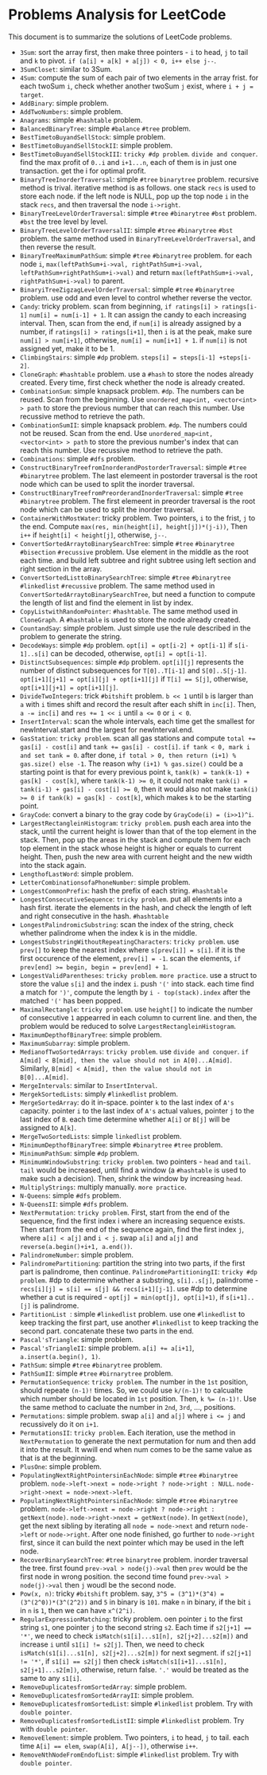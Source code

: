 Problems Analysis for LeetCode
==================================================

This document is to summarize the solutions of LeetCode problems.

- `3Sum`: sort the array first, then make three pointers - `i` to head, `j` to tail and `k` to pivot. `if (a[i] + a[k] + a[j]) < 0, i++ else j--`.
- `3SumCloset`: similar to 3Sum.
- `4Sum`: compute the sum of each pair of two elements in the array frist.  for each twoSum `i`, check whether another twoSum `j` exist, where `i + j = target`.
- `AddBinary`: simple problem.
- `AddTwoNumbers`: simple problem.
- `Anagrams`: simple `#hashtable` problem.
- `BalancedBinaryTree`: simple `#balance` `#tree` problem.
- `BestTimetoBuyandSellStock`: simple problem.
- `BestTimetoBuyandSellStockII`: simple problem.
- `BestTimetoBuyandSellStockIII`: `tricky #dp problem`. `divide and conquer`. find the max profit of `0..i` and `i+1...n`, each of them is in just one transaction. get the i for optimal profit.
- `BinaryTreeInorderTraversal`: simple `#tree` `binarytree` problem. recursive method is trival. iterative method is as follows. one stack `recs` is used to store each node. if the left node is NULL, pop up the top node `i` in the stack `recs`, and then traversal the node `i->right`.
- `BinaryTreeLevelOrderTraversal`: simple `#tree` `#binarytree` `#bst` problem. `#bst` the tree level by level.
- `BinaryTreeLevelOrderTraversalII`: simple `#tree` `#binarytree` `#bst` problem. the same method used in `BinaryTreeLevelOrderTraversal`, and then reverse the result.
- `BinaryTreeMaximumPathSum`: simple `#tree` `#binarytree` problem. for each node `i`, `max(leftPathSum+i->val, rightPathSum+i->val, leftPathSum+rightPathSum+i->val)` and return `max(leftPathSum+i->val, rightPathSum+i->val)` to parent.
- `BinaryiTreeZigzagLevelOrderTraversal`: simple `#tree` `#binarytree` problem. use odd and even level to control whether reverse the vector.
- `Candy`: tricky problem. scan from beginning, `if ratings[i] > ratings[i-1]` `num[i] = num[i-1] + 1`. It can assign the candy to each increasing interval. Then, scan from the end, if `num[i]` is already assigned by a number, if `ratings[i] > ratings[i+1]`, then `i` is at the peak, make sure `num[i] > num[i+1]`, otherwise, `num[i] = num[i+1] + 1`. if `num[i]` is not assigned yet, make it to be 1.
- `ClimbingStairs`: simple `#dp` problem. `steps[i] = steps[i-1] +steps[i-2]`.
- `CloneGraph`: `#hashtable` problem. use a `#hash` to store the nodes already created. Every time, first check whether the node is already created.
- `CombinationSum`: simple knapsack problem. `#dp`. The numbers can be reused. Scan from the beginning. Use `unordered_map<int, <vector<int> > path` to store the previous number that can reach this number. Use recussive method to retrieve the path.
- `CombinationSumII`: simple knapsack problem. `#dp`. The numbers could not be reused. Scan from the end. Use `unordered_map<int, <vector<int> > path` to store the previous number's index that can reach this number. Use recussive method to retrieve the path.
- `Combinations`: simple `#dfs` problem.
- `ConstructBinaryTreefromInorderandPostorderTraversal`: simple `#tree` `#binarytree` problem. The last elemeent in postorder traversal is the root node which can be used to split the inorder traversal.
- `ConstructBinaryTreefromPreorderandInorderTraversal`: simple `#tree` `#binarytree` problem. The first elemeent in preorder traversal is the root node which can be used to split the inorder traversal.
- `ContainerWithMostWater`: tricky problem. Two pointers, `i` to the frist, `j` to the end. Compute `max(res, min(height[i], height[j])*(j-i))`, Then `i++` if `height[i] < height[j]`, otherwise, `j--`.
- `ConvertSortedArraytoBinarySearchTree`: simple `#tree` `#binarytree` `#bisection` `#recussive` problem. Use element in the middle as the root each time. and build left subtree and right subtree using left section and right section in the array.
- `ConvertSortedListtoBinarySearchTree`: simple `#tree` `#binarytree` `#linkedlist` `#recussive` problem. The same method used in `ConvertSortedArraytoBinarySearchTree`, but need a function to compute the length of list and find the element in list by index.
- `CopyListwithRandomPointer`: `#hashtable`. The same method used in `CloneGraph`. A `#hashtable` is used to store the node already created.
- `CountandSay`: simple problem. Just simple use the rule described in the problem to generate the string.
- `DecodeWays`: simple `#dp` problem. `opt[i] = opt[i-2] + opt[i-1]` if `s[i-1]..s[i]` can be decoded, otherwise, `opt[i] = opt[i-1]`.
- `DistinctSubsequences`: simple `#dp` problem. `opt[i][j]` represents the number of distinct subsequences for `T[0]..T[i-1]` and `S[0]..S[j-1]`. `opt[i+1][j+1] = opt[i][j] + opt[i+1][j]` if `T[i] == S[j]`, otherwise, `opt[i+1][j+1] = opt[i+1][j]`.
- `DivideTwoIntegers`: trick `#bitshift` problem. `b << 1` until `b` is larger than `a` with `i` times shift and record the result after each shift in `inc[i]`. Then, `a -= inc[i]` and `res += 1 << i` until `a <= 0` or `i < 0`.
- `InsertInterval`: scan the whole intervals, each time get the smallest for newInterval.start and the largest for newInterval.end.
- `GasStation`: `tricky problem`. scan all gas stations and compute `total += gas[i] - cost[i]` and `tank += gas[i] - cost[i]`. `if tank < 0, mark i and set tank = 0`. after done, `if total > 0, then return (i+1) % gas.size() else -1`. The reason why `(i+1) % gas.size()` could be a starting point is that for every previous point `k`, `tank(k) = tank(k-1) + gas[k] - cost[k]`, where `tank(k-1) >= 0`, it could not make `tank(i) = tank(i-1) + gas[i] - cost[i] >= 0`, then it would also not make `tank(i) >= 0 if tank(k) = gas[k] - cost[k]`, which makes `k` to be the starting point.
- `GrayCode`: convert a binary to the gray code by `GrayCode(i) = (i>>1)^i`.
- `LargestRectangleinHistogram`: `tricky problem`. push each area into the stack, until the current height is lower than that of the top element in the stack. Then, pop up the areas in the stack and compute them for each top element in the stack whose height is higher or equals to current height. Then, push the new area with current height and the new width into the stack again.
- `LengthofLastWord`: simple problem.
- `LetterCombinationsofaPhoneNumber`: simple problem.
- `LongestCommonPrefix`: hash the prefix of each string. `#hashtable`
- `LongestConsecutiveSequence`: `tricky problem`. put all elements into a hash first. iterate the elements in the hash, and check the length of left and right consecutive in the hash. `#hashtable`
- `LongestPalindromicSubstring`: scan the index of the string, check whether palindrome when the index k is in the middle.
- `LongestSubstringWithoutRepeatingCharacters`: `tricky problem`. use `prev[]` to keep the nearest index where `s[prev[i]] = s[i]`. if it is the first occurence of the element, `prev[i] = -1`. scan the elements, `if prev[end] >= begin, begin = prev[end] + 1`.
- `LongestValidParentheses`: `tricky problem`. `more practice`. use a struct to store the value `s[i]` and the index `i`. push `'('` into stack. each time find a match for `')'`, compute the length by `i - top(stack).index` after the matched `'('` has been popped.
- `MaximalRectangle`: `tricky problem`. use `height[]` to indicate the number of consecutive `1` appearred in each column to current line. and then, the problem would be reduced to solve `LargestRectangleinHistogram`.
- `MaximumDepthofBinaryTree`: simple problem.
- `MaximumSubarray`: simple problem.
- `MedianofTwoSortedArrays`: `tricky problem`. use `divide and conquer`. `if A[mid] < B[mid], then the value should not in A[0]...A[mid]`. Similarly, `B[mid] < A[mid], then the value should not in B[0]...A[mid]`.
- `MergeIntervals`: similar to `InsertInterval`.
- `MergekSortedLists`: simply `#linkedlist` problem.
- `MergeSortedArray`: do it in-space. pointer `k` to the last index of `A's` capacity. pointer `i` to the last index of `A's` actual values, pointer `j` to the last index of `B`. each time determine whether `A[i]` or `B[j]` will be assigned to `A[k]`.
- `MergeTwoSortedLists`: simple `linkedlist` problem.
- `MinimumDepthofBinaryTree`: simple `#binarytree` `#tree` problem.
- `MinimumPathSum`: simple `#dp` problem.
- `MinimumWindowSubstring`: `tricky problem`. two pointers - `head` and `tail`. `tail` would be increased, until find a window (a `#hashtable` is used to make such a decision). Then, shrink the window by increasing `head`.
- `MultiplyStrings`: multiply manually. `more practice`.
- `N-Queens`: simple `#dfs` problem.
- `N-QueensII`: simple `#dfs` problem.
- `NextPermutation`: `tricky problem`. First, start from the end of the sequence, find the first index i where an increasing sequence exists. Then start from the end of the sequence again, find the first index `j`, where `a[i] < a[j]` and `i < j`. swap `a[i]` and `a[j]` and `reverse(a.begin()+i+1, a.end())`.
- `PalindromeNumber`: simple problem.
- `PalindromePartitioning`: partition the string into two parts, if the first part is palindrome, then continue.
`PalindromePartitioningII`: `tricky #dp problem`. #dp to determine whether a substring, `s[i]..s[j]`, palindrome - `recs[i][j] = s[i] == s[j] && recs[i+1][j-1]`. use #dp to determine whether a cut is required - `opt[j] = min(opt[j], opt[i]+1)`, if `s[i+1]..[j]` is palindrome.
- `PartitionList `: simple `#linkedlist` problem. use one `#linkedlist` to keep tracking the first part, use another `#linkedlist` to keep tracking the second part. concatenate these two parts in the end.
- `Pascal'sTriangle`: simple problem.
- `Pascal'sTriangleII`: simple problem. `a[i] += a[i+1]`, `a.insert(a.begin(), 1)`.
- `PathSum`: simple `#tree` `#binarytree` problem.
- `PathSumII`: simple `#tree` `#birnarytree` problem.
- `PermutationSequence`: `tricky problem`. The number in the `1st` position, should repeate `(n-1)!` times. So, we could use `k/(n-1)!` to calcualte which number should be located in `1st` position. Then, `k %= (n-1)!`. Use the same method to cacluate the number in `2nd`, `3rd`, ..., positions.
- `Permutations`: simple problem. swap `a[i]` and `a[j]` where `i <= j` and recussively do it on `i+1`.
- `PermutationsII`: `tricky problem`. Each iteration, use the method in `NextPermutation` to generate the next permutation for num and then add it into the result. It wwill end when num comes to be the same value as that is at the beginning.
- `PlusOne`: simple problem.
- `PopulatingNextRightPointersinEachNode`: simple `#tree` `#binarytree` problem. `node->left->next = node->right ? node->right : NULL`. `node->right->next = node->next->left`.
- `PopulatingNextRightPointersinEachNode`: simple `#tree` `#binarytree` problem. `node->left->next = node->right ? node->right : getNext(node)`. `node->right->next = getNext(node)`. In `getNext(node)`, get the next sibling by iterating all `node = node->next` and return `node->left` or `node->right`. After one node finished, go further to `node->right` first, since it can build the next pointer which may be used in the left node.
- `RecoverBinarySearchTree`: `#tree` `binarytree` problem. inorder traversal the tree. first found `prev->val > node(j)->val` then `prev` would be the first node in wrong position. the second time found `prev->val > node(j)->val` then `j` woudl be the second node.
- `Pow(x, n)`: tricky `#bitshift` problem. say, `3^5 = (3^1)*(3^4) = (3^(2^0))*(3^(2^2))` and `5` in binary is `101`. make `n` in binary, if the bit `i` in `n` is `1`, then we can have `x^(2^i)`.
- `RegularExpressionMatching`: tricky problem. oen pointer `i` to the first string `s1`, one pointer `j` to the second string `s2`. Each time if `s2[j+1] == '*'`, we need to check `isMatch(s1[i]...s1[n], s2[j+2]...s2[m])` and increase `i` until `s1[i] != s2[j]`. Then, we need to check `isMatch(s1[i]...s1[n], s2[j+2]...s2[m])` for next segment. if `s2[j+1] != '*'`, if `s1[i] == s2[j]` then check `isMatch(s1[i+1]...s1[n], s2[j+1]...s2[m])`, otherwise, return false. `'.'` would be treated as the same to any `s1[i]`.
- `RemoveDuplicatesfromSortedArray`: simple problem.
- `RemoveDuplicatesfromSortedArrayII`: simple problem.
- `RemoveDuplicatesfromSortedList`: simple `#linkedlist` problem. Try with `double pointer`.
- `RemoveDuplicatesfromSortedListII`: simple `#linkedlist` problem. Try with `double pointer`.
- `RemoveElement`: simple problem. Two pointers, `i` to head, `j` to tail. each time `A[i] == elem`, `swap(A[i], A[j--])`, otherwise `i++`.
- `RemoveNthNodeFromEndofList`: simple `#linkedlist` problem. Try with `double pointer`.